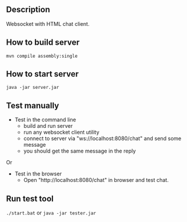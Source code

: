 ## Description
Websocket with HTML chat client.

## How to build server
`mvn compile assembly:single`

## How to start server
`java -jar server.jar`

## Test manually
* Test in the command line
   * build and run server
   * run any websocket client utility
   * connect to server via "ws://localhost:8080/chat" and send some message
   * you should get the same message in the reply

Or 
* Test in the browser 
    * Open "http://localhost:8080/chat" in browser and test chat.

## Run test tool
`./start.bat` or `java -jar tester.jar`